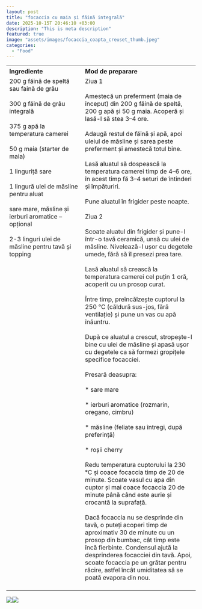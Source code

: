```yaml
---
layout: post
title: "focaccia cu maia și făină integrală"
date: 2025-10-15T 20:46:10 +03:00
description: "This is meta description"
featured: true
image: "assets/images/focaccia_coapta_creuset_thumb.jpeg"
categories: 
  - "Food"
---
```



<table style="width: 100%; border-collapse: collapse;">
  <tr>
    <th style="text-align: left;width: 40%;vertical-align: top;">Ingrediente</th>
    <th style="text-align: left;width: 60%;vertical-align: top;">Mod de preparare</th>
  </tr>
  <tr>
    <td style="text-align: left;width: 40%;vertical-align: top;">
      200 g făină de speltă sau faină de grâu<br><br>
      300 g făină de grâu integrală<br><br>
      375 g apă la temperatura camerei<br><br>
      50 g maia (starter de maia)<br><br>
      1 linguriță sare<br><br>
      1 lingură ulei de măsline pentru aluat<br><br>
      sare mare, măsline și ierburi aromatice – opțional<br><br>
      2-3 linguri ulei de măsline pentru tavă și topping<br><br>
    </td>
    <td style="text-align: left;width: 60%;vertical-align: top;">
      Ziua 1<br><br>
      Amestecă un preferment (maia de început) din 200 g făină de speltă, 200 g apă și 50 g maia. Acoperă și lasă-l să stea 3–4 ore.<br><br>
      Adaugă restul de făină și apă, apoi uleiul de măsline și sarea peste preferment și amestecă totul bine.<br><br>
      Lasă aluatul să dospească la temperatura camerei timp de 4–6 ore, în acest timp fă 3–4 seturi de întinderi și împăturiri.<br><br>
      Pune aluatul în frigider peste noapte.<br><br>
      Ziua 2<br><br>
      Scoate aluatul din frigider și pune-l într-o tavă ceramică, unsă cu ulei de măsline. Nivelează-l ușor cu degetele umede, fără să îl presezi prea tare.<br><br>
      Lasă aluatul să crească la temperatura camerei cel puțin 1 oră, acoperit cu un prosop curat.<br><br>
      Între timp, preîncălzește cuptorul la 250 °C (căldură sus-jos, fără ventilație) și pune un vas cu apă înăuntru.<br><br>
      După ce aluatul a crescut, stropește-l bine cu ulei de măsline și apasă ușor cu degetele ca să formezi gropițele specifice focacciei.<br><br>
      Presară deasupra:<br><br>
      * sare mare<br><br>
      * ierburi aromatice (rozmarin, oregano, cimbru)<br><br>
      * măsline (feliate sau întregi, după preferință)<br><br>
      * roșii cherry<br><br>
      Redu temperatura cuptorului la 230 °C și coace focaccia timp de 20 de minute. Scoate vasul cu apa din cuptor și mai coace focaccia 20 de minute până când este aurie și crocantă la suprafață.<br><br>
      Dacă focaccia nu se desprinde din tavă, o puteți acoperi timp de aproximativ 30 de minute cu un prosop din bumbac, cât timp este încă fierbinte. Condensul ajută la desprinderea focacciei din tavă. Apoi, scoate focaccia pe un grătar pentru răcire, astfel încât umiditatea să se poată evapora din nou.<br><br>
    </td>
  </tr>
</table>

![]({{site.baseurl}}/assets/images/Focaccia_crud_thumb.jpeg)![]({{site.baseurl}}/assets/images/focaccia_masa_thumb.jpeg)